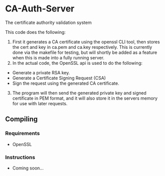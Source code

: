 # CA-Auth-Server
The certificate authority validation system

This code does the following:
1. First it generates a CA certificate using the openssl CLI tool, then stores the cert and key in ca.pem and ca.key respectively. This is currently done via the makefile for testing, but will shortly be added as a feature when this is made into a fully running server.
2. In the actual code, the OpenSSL api is used to do the following:
- Generate a private RSA key.
- Generate a Certificate Signing Request (CSA)
- Sign the request using the generated CA certificate.
3. The program will then send the generated private key and signed certificate in PEM format, and it will also store it in the servers memory for use with later requests.

## Compiling
### Requirements
- OpenSSL

### Instructions
- Coming soon...
